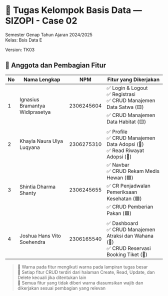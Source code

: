 # 📘 Tugas Kelompok Basis Data — SIZOPI - Case 02

Semester Genap Tahun Ajaran 2024/2025  
Kelas: Bsis Data E

Version: TK03

## 👥 Anggota dan Pembagian Fitur

| No | Nama Lengkap                        | NPM        | Fitur yang Dikerjakan                                                                                                                                  |
|----|-------------------------------------|------------|-------------------------------------------------------------------------------------------------------------------------------------------------------|
| 1  | Ignasius Bramantya Widiprasetya     | 2306245604 | ✅ Login & Logout  <br> ✅ Registrasi <br> ✅ CRUD Manajemen Data Satwa (🟨) <br> ✅ CRUD Manajemen Data Habitat (🟨)                                      |
| 2  | Khayla Naura Ulya Luqyana           | 2306275310 | ✅ Profile <br> ✅ CRUD Manajemen Data Adopsi (🔴) <br> ✅ Read Riwayat Adopsi (🔴)                                                                      |
| 3  | Shintia Dharma Shanty               | 2306245655 | ✅ Navbar <br> ✅ CRUD Rekam Medis Hewan (🟩) <br> ✅ CR Penjadwalan Pemeriksaan Kesehatan (🟩) <br> ✅ CRUD Pemberian Pakan (🟩)                                                                   |
| 4  | Joshua Hans Vito Soehendra          | 2306165540 | ✅ Dashboard <br> ✅ CRUD Manajemen Atraksi dan Wahana (🔵) <br> ✅ CRUD Reservasi Booking Tiket (🔵)                                                    |

> 🔹 Warna pada fitur mengikuti warna pada lampiran tugas besar  
> 🔹 Setiap fitur CRUD terdiri dari halaman Create, Read, Update, dan Delete kecuali jika ditentukan lain  
> 🔹 Semua fitur yang tidak diberi warna diasumsikan wajib dan dikerjakan sesuai pembagian yang relevan
